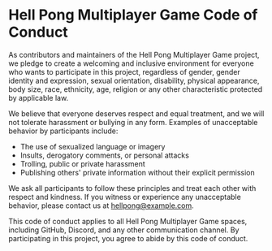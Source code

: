 # Hell Pong Multiplayer Game Code of Conduct

As contributors and maintainers of the Hell Pong Multiplayer Game project, we pledge to create a welcoming and inclusive environment for everyone who wants to participate in this project, regardless of gender, gender identity and expression, sexual orientation, disability, physical appearance, body size, race, ethnicity, age, religion or any other characteristic protected by applicable law.

We believe that everyone deserves respect and equal treatment, and we will not tolerate harassment or bullying in any form. Examples of unacceptable behavior by participants include:

- The use of sexualized language or imagery
- Insults, derogatory comments, or personal attacks
- Trolling, public or private harassment
- Publishing others' private information without their explicit permission

We ask all participants to follow these principles and treat each other with respect and kindness. If you witness or experience any unacceptable behavior, please contact us at hellpong@example.com.

This code of conduct applies to all Hell Pong Multiplayer Game spaces, including GitHub, Discord, and any other communication channel. By participating in this project, you agree to abide by this code of conduct.